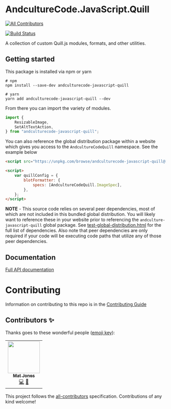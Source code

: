 # AndcultureCode.JavaScript.Quill
<!-- ALL-CONTRIBUTORS-BADGE:START - Do not remove or modify this section -->
[![All Contributors](https://img.shields.io/badge/all_contributors-1-orange.svg?style=flat-square)](#contributors-)
<!-- ALL-CONTRIBUTORS-BADGE:END -->

[![Build Status](https://travis-ci.org/AndcultureCode/AndcultureCode.JavaScript.Quill.svg?branch=main)](https://travis-ci.org/AndcultureCode/AndcultureCode.JavaScript.Quill)

A collection of custom Quill.js modules, formats, and other utilities.

## Getting started

This package is installed via npm or yarn

```shell
# npm
npm install --save-dev andculturecode-javascript-quill

# yarn
yarn add andculturecode-javascript-quill --dev
```

From there you can import the variety of modules.

```typescript
import {
    ResizableImage,
    SetAltTextAction,
} from "andculturecode-javascript-quill";
```

You can also reference the global distribution package within a website which gives you access to the `AndcultureCodeQuill` namespace. See the example below

```html
<script src="https://unpkg.com/browse/andculturecode-javascript-quill@[version-number]/dist/global/index.js"></script>

<script>
    var quillConfig = {
        blotFormatter: {
            specs: [AndcultureCodeQuill.ImageSpec],
        },
    };
</script>
```

**NOTE** - This source code relies on several peer dependencies, most of which are not included in this bundled global distribution. You will likely want to reference these in your website prior to referencing the `andculture-javascript-quill` global package. See [test-global-distribution.html](./test-global-distribution.html) for the full list of dependencies. Also note that peer dependencies are only required if your code will be executing code paths that utilize any of those peer dependencies.

## Documentation

[Full API documentation](docs/README.md)

# Contributing

Information on contributing to this repo is in the [Contributing Guide](CONTRIBUTING.md)

## Contributors ✨

Thanks goes to these wonderful people ([emoji key](https://allcontributors.org/docs/en/emoji-key)):

<!-- ALL-CONTRIBUTORS-LIST:START - Do not remove or modify this section -->
<!-- prettier-ignore-start -->
<!-- markdownlint-disable -->
<table>
  <tr>
    <td align="center"><a href="https://mjones.network"><img src="https://avatars.githubusercontent.com/u/8648891?v=4?s=100" width="100px;" alt=""/><br /><sub><b>Mat Jones</b></sub></a><br /><a href="https://github.com/AndcultureCode/AndcultureCode.JavaScript.Quill/commits?author=mrjones2014" title="Code">💻</a> <a href="https://github.com/AndcultureCode/AndcultureCode.JavaScript.Quill/commits?author=mrjones2014" title="Documentation">📖</a></td>
  </tr>
</table>

<!-- markdownlint-restore -->
<!-- prettier-ignore-end -->

<!-- ALL-CONTRIBUTORS-LIST:END -->

This project follows the [all-contributors](https://github.com/all-contributors/all-contributors) specification. Contributions of any kind welcome!